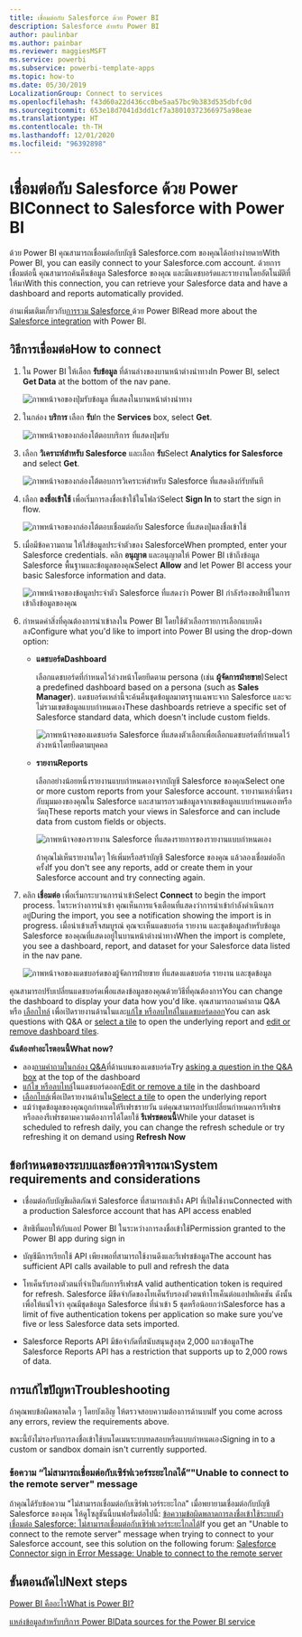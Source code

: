 ```yaml
---
title: เชื่อมต่อกับ Salesforce ด้วย Power BI
description: Salesforce สำหรับ Power BI
author: paulinbar
ms.author: painbar
ms.reviewer: maggiesMSFT
ms.service: powerbi
ms.subservice: powerbi-template-apps
ms.topic: how-to
ms.date: 05/30/2019
LocalizationGroup: Connect to services
ms.openlocfilehash: f43d60a22d436cc0be5aa57bc9b383d535dbfc0d
ms.sourcegitcommit: 653e18d7041d3dd1cf7a38010372366975a98eae
ms.translationtype: HT
ms.contentlocale: th-TH
ms.lasthandoff: 12/01/2020
ms.locfileid: "96392898"
---
```

# <a name="connect-to-salesforce-with-power-bi"></a><span data-ttu-id="b9c5b-103">เชื่อมต่อกับ Salesforce ด้วย Power BI</span><span class="sxs-lookup"><span data-stu-id="b9c5b-103">Connect to Salesforce with Power BI</span></span>
<span data-ttu-id="b9c5b-104">ด้วย Power BI คุณสามารถเชื่อมต่อกับบัญชี Salesforce.com ของคุณได้อย่างง่ายดาย</span><span class="sxs-lookup"><span data-stu-id="b9c5b-104">With Power BI, you can easily connect to your Salesforce.com account.</span></span> <span data-ttu-id="b9c5b-105">ด้วยการเชื่อมต่อนี้ คุณสามารถค้นคืนข้อมูล Salesforce ของคุณ และมีแดชบอร์ดและรายงานโดยอัตโนมัติที่ให้มา</span><span class="sxs-lookup"><span data-stu-id="b9c5b-105">With this connection, you can retrieve your Salesforce data and have a dashboard and reports automatically provided.</span></span>

<span data-ttu-id="b9c5b-106">อ่านเพิ่มเติมเกี่ยวกับ[การรวม Salesforce ](https://powerbi.microsoft.com/integrations/salesforce)ด้วย Power BI</span><span class="sxs-lookup"><span data-stu-id="b9c5b-106">Read more about the [Salesforce integration](https://powerbi.microsoft.com/integrations/salesforce) with Power BI.</span></span>

## <a name="how-to-connect"></a><span data-ttu-id="b9c5b-107">วิธีการเชื่อมต่อ</span><span class="sxs-lookup"><span data-stu-id="b9c5b-107">How to connect</span></span>
1. <span data-ttu-id="b9c5b-108">ใน Power BI ให้เลือก **รับข้อมูล** ที่ด้านล่างของบานหน้าต่างนำทาง</span><span class="sxs-lookup"><span data-stu-id="b9c5b-108">In Power BI, select **Get Data** at the bottom of the nav pane.</span></span>
   
   ![ภาพหน้าจอของปุ่มรับข้อมูล ที่แสดงในบานหน้าต่างนำทาง](media/service-connect-to-salesforce/pbi_getdata.png) 
2. <span data-ttu-id="b9c5b-110">ในกล่อง **บริการ** เลือก **รับ**</span><span class="sxs-lookup"><span data-stu-id="b9c5b-110">In the **Services** box, select **Get**.</span></span>
   
   ![ภาพหน้าจอของกล่องโต้ตอบบริการ ที่แสดงปุ่มรับ](media/service-connect-to-salesforce/pbi_getservices.png) 
3. <span data-ttu-id="b9c5b-112">เลือก **วิเคราะห์สำหรับ Salesforce** และเลือก **รับ**</span><span class="sxs-lookup"><span data-stu-id="b9c5b-112">Select **Analytics for Salesforce** and select **Get**.</span></span>  
   
   ![ภาพหน้าจอของกล่องโต้ตอบการวิเคราะห์สำหรับ Salesforce ที่แสดงลิงก์รับทันที](media/service-connect-to-salesforce/salesforce.png)
4. <span data-ttu-id="b9c5b-114">เลือก **ลงชื่อเข้าใช้** เพื่อเริ่มการลงชื่อเข้าใช้ในโฟลว์</span><span class="sxs-lookup"><span data-stu-id="b9c5b-114">Select **Sign In** to start the sign in flow.</span></span>
   
    ![ภาพหน้าจอของกล่องโต้ตอบเชื่อมต่อกับ Salesforce ที่แสดงปุ่มลงชื่อเข้าใช้](media/service-connect-to-salesforce/dialog.png)
5. <span data-ttu-id="b9c5b-116">เมื่อมีข้อความถาม ให้ใส่ข้อมูลประจำตัวของ Salesforce</span><span class="sxs-lookup"><span data-stu-id="b9c5b-116">When prompted, enter your Salesforce credentials.</span></span> <span data-ttu-id="b9c5b-117">คลิก **อนุญาต** และอนุญาตให้ Power BI เข้าถึงข้อมูล Salesforce พื้นฐานและข้อมูลของคุณ</span><span class="sxs-lookup"><span data-stu-id="b9c5b-117">Select **Allow** and let Power BI access your basic Salesforce information and data.</span></span>
   
   ![ภาพหน้าจอของข้อมูลประจำตัว Salesforce ที่แสดงว่า Power BI กำลังร้องขอสิทธิ์ในการเข้าถึงข้อมูลของคุณ](media/service-connect-to-salesforce/sf_authorize.png)
6. <span data-ttu-id="b9c5b-119">กำหนดค่าสิ่งที่คุณต้องการนำเข้าลงใน Power BI โดยใช้ตัวเลือกรายการเลือกแบบดึงลง</span><span class="sxs-lookup"><span data-stu-id="b9c5b-119">Configure what you'd like to import into Power BI using the drop-down option:</span></span>
   
   * <span data-ttu-id="b9c5b-120">**แดชบอร์ด**</span><span class="sxs-lookup"><span data-stu-id="b9c5b-120">**Dashboard**</span></span>
     
     <span data-ttu-id="b9c5b-121">เลือกแดชบอร์ดที่กำหนดไว้ล่วงหน้าโดยยึดตาม persona (เช่น **ผู้จัดการฝ่ายขาย**)</span><span class="sxs-lookup"><span data-stu-id="b9c5b-121">Select a predefined dashboard based on a persona (such as **Sales Manager**).</span></span> <span data-ttu-id="b9c5b-122">แดชบอร์ดเหล่านี้จะค้นคืนชุดข้อมูลมาตรฐานเฉพาะจาก Salesforce และจะไม่รวมเขตข้อมูลแบบกำหนดเอง</span><span class="sxs-lookup"><span data-stu-id="b9c5b-122">These dashboards retrieve a specific set of Salesforce standard data, which doesn't include custom fields.</span></span>
     
     ![ภาพหน้าจอของแดชบอร์ด Salesforce ที่แสดงตัวเลือกเพื่อเลือกแดชบอร์ดที่กำหนดไว้ล่วงหน้าโดยยึดตามบุคคล](media/service-connect-to-salesforce/pbi_salesforcechooserole.png)
   * <span data-ttu-id="b9c5b-124">**รายงาน**</span><span class="sxs-lookup"><span data-stu-id="b9c5b-124">**Reports**</span></span>
     
     <span data-ttu-id="b9c5b-125">เลือกอย่างน้อยหนึ่งรายงานแบบกำหนดเองจากบัญชี Salesforce ของคุณ</span><span class="sxs-lookup"><span data-stu-id="b9c5b-125">Select one or more custom reports from your Salesforce account.</span></span> <span data-ttu-id="b9c5b-126">รายงานเหล่านี้ตรงกับมุมมองของคุณใน Salesforce และสามารถรวมข้อมูลจากเขตข้อมูลแบบกำหนดเองหรือวัตถุ</span><span class="sxs-lookup"><span data-stu-id="b9c5b-126">These reports match your views in Salesforce and can include data from custom fields or objects.</span></span>
     
     ![ภาพหน้าจอของรายงาน Salesforce ที่แสดงรายการของรายงานแบบกำหนดเอง](media/service-connect-to-salesforce/pbi_salesforcereports.png)
     
     <span data-ttu-id="b9c5b-128">ถ้าคุณไม่เห็นรายงานใดๆ ให้เพิ่มหรือสร้าบัญชี Salesforce ของคุณ แล้วลองเชื่อมต่ออีกครั้ง</span><span class="sxs-lookup"><span data-stu-id="b9c5b-128">If you don't see any reports, add or create them in your Salesforce account and try connecting again.</span></span>

7. <span data-ttu-id="b9c5b-129">คลิก **เชื่อมต่อ** เพื่อเริ่มกระบวนการนำเข้า</span><span class="sxs-lookup"><span data-stu-id="b9c5b-129">Select **Connect** to begin the import process.</span></span> <span data-ttu-id="b9c5b-130">ในระหว่างการนำเข้า คุณเห็นการแจ้งเตือนที่แสดงว่าการนำเข้ากำลังดำเนินการอยู่</span><span class="sxs-lookup"><span data-stu-id="b9c5b-130">During the import, you see a notification showing the import is in progress.</span></span> <span data-ttu-id="b9c5b-131">เมื่อนำเข้าเสร็จสมบูรณ์ คุณจะเห็นแดชบอร์ด รายงาน และชุดข้อมูลสำหรับข้อมูล Salesforce ของคุณที่แสดงอยู่ในบานหน้าต่างนำทาง</span><span class="sxs-lookup"><span data-stu-id="b9c5b-131">When the import is complete, you see a dashboard, report, and dataset for your Salesforce data listed in the nav pane.</span></span>
   
   ![ภาพหน้าจอของแดชบอร์ดของผู้จัดการฝ่ายขาย ที่แสดงแดชบอร์ด รายงาน และชุดข้อมูล](media/service-connect-to-salesforce/pbi_getdatasalesforcedash.png)

<span data-ttu-id="b9c5b-133">คุณสามารถปรับเปลี่ยนแดชบอร์ดเพื่อแสดงข้อมูลของคุณด้วยวิธีที่คุณต้องการ</span><span class="sxs-lookup"><span data-stu-id="b9c5b-133">You can change the dashboard to display your data how you'd like.</span></span> <span data-ttu-id="b9c5b-134">คุณสามารถถามคำถาม Q&A หรือ [เลือกไทล์](../consumer/end-user-tiles.md) เพื่อเปิดรายงานด้านในและ[แก้ไข หรือลบไทล์ในแดชบอร์ดออก](../create-reports/service-dashboard-edit-tile.md)</span><span class="sxs-lookup"><span data-stu-id="b9c5b-134">You can ask questions with Q&A or [select a tile](../consumer/end-user-tiles.md) to open the underlying report and [edit or remove dashboard tiles](../create-reports/service-dashboard-edit-tile.md).</span></span>

<span data-ttu-id="b9c5b-135">**ฉันต้องทำอะไรตอนนี้**</span><span class="sxs-lookup"><span data-stu-id="b9c5b-135">**What now?**</span></span>

* <span data-ttu-id="b9c5b-136">ลอง[ถามคำถามในกล่อง Q&A](../consumer/end-user-q-and-a.md)ที่ด้านบนของแดชบอร์ด</span><span class="sxs-lookup"><span data-stu-id="b9c5b-136">Try [asking a question in the Q&A box](../consumer/end-user-q-and-a.md) at the top of the dashboard</span></span>
* <span data-ttu-id="b9c5b-137">[แก้ไข หรือลบไทล์](../create-reports/service-dashboard-edit-tile.md)ในแดชบอร์ดออก</span><span class="sxs-lookup"><span data-stu-id="b9c5b-137">[Edit or remove a tile](../create-reports/service-dashboard-edit-tile.md) in the dashboard</span></span>
* <span data-ttu-id="b9c5b-138">[เลือกไทล์](../create-reports/service-dashboard-tiles.md)เพื่อเปิดรายงานด้านใน</span><span class="sxs-lookup"><span data-stu-id="b9c5b-138">[Select a tile](../create-reports/service-dashboard-tiles.md) to open the underlying report</span></span>
* <span data-ttu-id="b9c5b-139">แม้ว่าชุดข้อมูลของคุณถูกกำหนดให้รีเฟรชรายวัน แต่คุณสามารถปรับเปลี่ยนกำหนดการรีเฟรช หรือลองรีเฟรชตามความต้องการได้โดยใช้ **รีเฟรชตอนนี้**</span><span class="sxs-lookup"><span data-stu-id="b9c5b-139">While your dataset is scheduled to refresh daily, you can change the refresh schedule or try refreshing it on demand using **Refresh Now**</span></span>

## <a name="system-requirements-and-considerations"></a><span data-ttu-id="b9c5b-140">ข้อกำหนดของระบบและข้อควรพิจารณา</span><span class="sxs-lookup"><span data-stu-id="b9c5b-140">System requirements and considerations</span></span>

- <span data-ttu-id="b9c5b-141">เชื่อมต่อกับบัญชีผลิตภัณฑ์ Salesforce ที่สามารถเข้าถึง API ที่เปิดใช้งาน</span><span class="sxs-lookup"><span data-stu-id="b9c5b-141">Connected with a production Salesforce account that has API access enabled</span></span>

- <span data-ttu-id="b9c5b-142">สิทธิที่มอบให้กับแอป Power BI ในระหว่างการลงชื่อเข้าใช้</span><span class="sxs-lookup"><span data-stu-id="b9c5b-142">Permission granted to the Power BI app during sign in</span></span>

- <span data-ttu-id="b9c5b-143">บัญชีมีการเรียกใช้ API เพียงพอที่สามารถใช้งานดึงและรีเฟรชข้อมูล</span><span class="sxs-lookup"><span data-stu-id="b9c5b-143">The account has sufficient API calls available to pull and refresh the data</span></span>

- <span data-ttu-id="b9c5b-144">โทเค็นรับรองตัวตนที่จำเป็นกับการรีเฟรช</span><span class="sxs-lookup"><span data-stu-id="b9c5b-144">A valid authentication token is required for refresh.</span></span> <span data-ttu-id="b9c5b-145">Salesforce มีขีดจำกัดของโทเค็นรับรองตัวตนห้าโทเค็นต่อแอปพลิเคชัน ดังนั้นเพื่อให้แน่ใจว่า คุณมีชุดข้อมูล Salesforce ที่นำเข้า 5 ชุดหรือน้อยกว่า</span><span class="sxs-lookup"><span data-stu-id="b9c5b-145">Salesforce has a limit of five authentication tokens per application so make sure you've five or less Salesforce data sets imported.</span></span>

- <span data-ttu-id="b9c5b-146">Salesforce Reports API มีข้อจำกัดที่สนับสนุนสูงสุด 2,000 แถวข้อมูล</span><span class="sxs-lookup"><span data-stu-id="b9c5b-146">The Salesforce Reports API has a restriction that supports up to 2,000 rows of data.</span></span>


## <a name="troubleshooting"></a><span data-ttu-id="b9c5b-147">การแก้ไขปัญหา</span><span class="sxs-lookup"><span data-stu-id="b9c5b-147">Troubleshooting</span></span>

<span data-ttu-id="b9c5b-148">ถ้าคุณพบข้อผิดพลาดใด ๆ โดยบังเอิญ ให้ตรวจสอบความต้องการด้านบน</span><span class="sxs-lookup"><span data-stu-id="b9c5b-148">If you come across any errors, review the requirements above.</span></span> 

<span data-ttu-id="b9c5b-149">ขณะนี้ยังไม่รองรับการลงชื่อเข้าใช้บนโดเมนระบบทดสอบหรือแบบกำหนดเอง</span><span class="sxs-lookup"><span data-stu-id="b9c5b-149">Signing in to a custom or sandbox domain isn't currently supported.</span></span>

### <a name="unable-to-connect-to-the-remote-server-message"></a><span data-ttu-id="b9c5b-150">ข้อความ “ไม่สามารถเชื่อมต่อกับเซิร์ฟเวอร์ระยะไกลได้”</span><span class="sxs-lookup"><span data-stu-id="b9c5b-150">"Unable to connect to the remote server" message</span></span>

<span data-ttu-id="b9c5b-151">ถ้าคุณได้รับข้อความ "ไม่สามารถเชื่อมต่อกับเซิร์ฟเวอร์ระยะไกล" เมื่อพยายามเชื่อมต่อกับบัญชี Salesforce ของคุณ ให้ดูโซลูชันนี้บนฟอรั่มต่อไปนี้: [ข้อความข้อผิดพลาดการลงชื่อเข้าใช้ระบบตัวเชื่อมต่อ Salesforce: ไม่สามารถเชื่อมต่อกับเซิร์ฟเวอร์ระยะไกลได้](https://www.outsystems.com/forums/Forum_TopicView.aspx?TopicId=17674&TopicName=log-in-error-message-unable-to-connect-to-the-remote-server&)</span><span class="sxs-lookup"><span data-stu-id="b9c5b-151">If you get an "Unable to connect to the remote server" message when trying to connect to your Salesforce account, see this solution on the following forum: [Salesforce Connector sign in Error Message: Unable to connect to the remote server](https://www.outsystems.com/forums/Forum_TopicView.aspx?TopicId=17674&TopicName=log-in-error-message-unable-to-connect-to-the-remote-server&)</span></span>


## <a name="next-steps"></a><span data-ttu-id="b9c5b-152">ขั้นตอนถัดไป</span><span class="sxs-lookup"><span data-stu-id="b9c5b-152">Next steps</span></span>
[<span data-ttu-id="b9c5b-153">Power BI คืออะไร</span><span class="sxs-lookup"><span data-stu-id="b9c5b-153">What is Power BI?</span></span>](../fundamentals/power-bi-overview.md)

[<span data-ttu-id="b9c5b-154">แหล่งข้อมูลสำหรับบริการ Power BI</span><span class="sxs-lookup"><span data-stu-id="b9c5b-154">Data sources for the Power BI service</span></span>](service-get-data.md)

